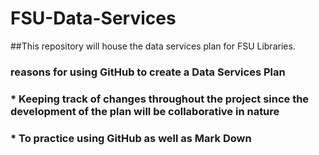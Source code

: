 FSU-Data-Services
=================

##This repository will house the data services plan for FSU Libraries.
### reasons for using GitHub to create a Data Services Plan
### * Keeping track of changes throughout the project since the development of the plan will be collaborative in nature
### * To practice using GitHub as well as Mark Down
